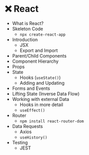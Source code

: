 # :x: React

* What is React?
* Skeleton Code
  * `npx create-react-app`
* Introduction
  * JSX
  * Export and Import
* Parent/Child Components
* Component Hierarchy
* Props
* State
  * Hooks (`useState()`)
  * Adding and Updating
* Forms and Events
* Lifting State (Inverse Data Flow)
* Working with external Data
  * Hooks in more detail
  * `useEffect()`
* Router
  * `npm install react-router-dom`
* Data Requests
  * Axios
  * `useHistory()`
* Testing
  * JEST

